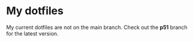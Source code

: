 # My dotfiles

My current dotfiles are not on the main branch. Check out the **p51** branch for the latest version.
